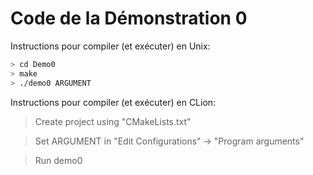 # Code de la Démonstration 0

Instructions pour compiler (et exécuter) en Unix:

```sh
> cd Demo0
> make
> ./demo0 ARGUMENT
```

Instructions pour compiler (et exécuter) en CLion:

>Create project using "CMakeLists.txt"

>Set ARGUMENT in "Edit Configurations" -> "Program arguments"

>Run demo0
